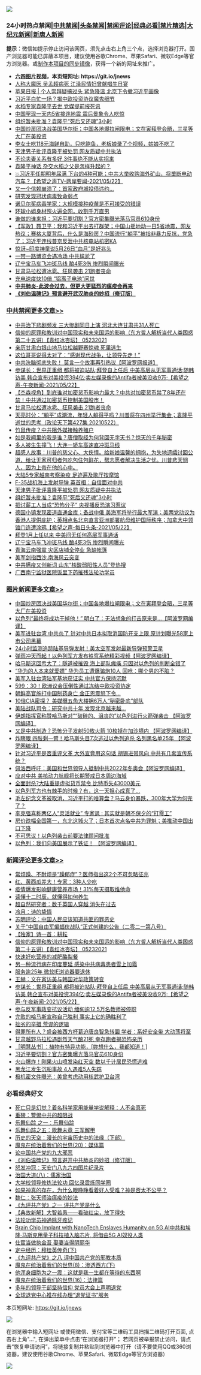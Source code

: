 ![](https://raw.githubusercontent.com/fqnews/bnews/master/64photo/fqnews-qr.jpg)

<div id="tt">
<h3>24小时热点禁闻|<a href="#%E4%B8%AD%E5%85%B1%E7%A6%81%E9%97%BB%E6%9B%B4%E5%A4%9A%E6%96%87%E7%AB%A0">中共禁闻</a>|<a href="#%E5%9B%BE%E7%89%87%E6%96%B0%E9%97%BB%E6%9B%B4%E5%A4%9A%E6%96%87%E7%AB%A0">头条禁闻</a>|<a href="#%E6%96%B0%E9%97%BB%E8%AF%84%E8%AE%BA%E6%9B%B4%E5%A4%9A%E6%96%87%E7%AB%A0">禁闻评论|<a href="#%E5%BF%85%E7%9C%8B%E7%BB%8F%E5%85%B8%E5%A5%BD%E6%96%87">经典必看|<a href="/video.md#%E7%A6%81%E7%89%87%E7%B2%BE%E9%80%89">禁片精选</a>|<a href="https://github.com/fqnews/djy/blob/master/gb/nf1351518.md#1">大纪元新闻</a>|<a href="https://github.com/fqnews/ntdtv/blob/master/gb/prog204.md#1">新唐人新闻</a></h3>
<div><b>提示：</b>微信如提示停止访问该网页，须先点击右上角三个点，选择浏览器打开。国产浏览器可能已屏蔽本项目，建议使用谷歌Chrome、苹果Safari、微软Edge等官方浏览器。或<a href="https://github.com/fqnews/bnews/blob/master/%E5%88%B6%E4%BD%9Cgit%E7%A6%81%E9%97%BB%E9%95%9C%E5%83%8F.md">制作本项目的同步镜像</a>，获得一个新的网址来推广。</div>
<ul>
<li><b><a href="http://d1.bdrive.tk/64.mp4" target="_blank">六四图片视频</a>，本页短网址: https://git.io/jnews</b></li>
<li><a href="/comments/20210522/1551767.md">人称大魔医 吴孟超病死 江泽民情妇曾献唱生日宴</a></li>
<li><a href="/baitai/20210522/1551843.md">苹果日报 &#124; 个人崇拜疑搞过头 紧急降温 北京下令撤习近平画像</a></li>
<li><a href="/cbnews/20210522/1551761.md">习近平白忙一场？揭中欧投资协议魔鬼细节</a></li>
<li><a href="/cbnews/20210522/1551851.md">水稻专家袁隆平去世 党媒提前报死讯</a></li>
<li><a href="/cnnews/20210523/1551991.md">中国罕现一天内5省接连地震 震后景象令人吃惊</a></li>
<li><a href="/cbnews/20210523/1552072.md">组织暂未批准？袁隆平“死后又还魂”3小时</a></li>
<li><a href="/topimagenews/20210522/1551799.md">中国炒房团决战美国华尔街；中国各地爆拉闸限电；文在寅拜登会晤，三星等大厂在美投资</a></li>
<li><a href="/cnnews/20210523/1552183.md">李女士吃118元海鲜自助，只吃鲍鱼，老板娘录了个视频，姑娘不吃了</a></li>
<li><a href="/cbnews/20210523/1552073.md">天津男子批评袁隆平被处罚 网友质疑中共执法</a></li>
<li><a href="/lifebaike/20210522/1551771.md">不论夫妻关系有多好 3件事绝不能从实招来</a></li>
<li><a href="/cnnews/20210523/1552137.md">袁隆平神话 杂交水稻之父是怎样升起的？</a></li>
<li><a href="/comments/20210522/1551824.md">💥习近平任期明年届满 下台的4种可能；中共大举收购海外矿山，将垄断电动汽车？【希望之声TV-两岸要闻-2021/05/22】</a></li>
<li><a href="/cnnews/20210522/1551829.md">又一个信赖崩溃了：首家政府城投债违约…</a></li>
<li><a href="/comments/20210522/1551931.md">研究发现冠状病毒致命弱点</a></li>
<li><a href="/cnnews/20210523/1552168.md">诺贝尔奖病毒学家：大规模接种疫苗是不可接受的错误</a></li>
<li><a href="/cnnews/20210523/1552154.md">环球小姐身材照火遍全网，收割千万直男</a></li>
<li><a href="/cnnews/20210522/1551941.md">谁做的谁来担：习近平要切割？官方密集曝光落马官员610身份</a></li>
<li><a href="/bannedvideo/20210523/1552057.md">【军政】聂卫平：我和习近平出去打群架；中国山摇地动一日5省地震，网友热议；赛格大厦背后，什么是海砂房？中国流行“躺平”被指非暴力反抗，党急了；习近平连线普京反泄中共核电站机密KA</a></li>
<li><a href="/comments/20210523/1552017.md">惊讶~印度神童说5月26日“血月”是好兆头</a></li>
<li><a href="/finance/20210522/1551925.md">一带一路博览会遇冷场 中共尴尬了</a></li>
<li><a href="/cbnews/20210523/1552058.md">辽宁宝马车飞冲斑马线 酿4死3伤 惨烈瞬间曝光</a></li>
<li><a href="/cbnews/20210523/1552180.md">甘肃马拉松遭冰雹、狂风袭击 21跑者丧命</a></li>
<li><a href="/cnnews/20210522/1551772.md">充电速度快10倍 “铝离子电池”问世</a></li>
<li><b><a href="/comments/20200211/1275071.md" target="_blank">中共肺炎-此波会过去，但更大更猛烈的瘟疫会再来</a></b></li>
<li><b><a href="/comments/20200207/1272816.md" target="_blank">《刘伯温碑记》预言避开武汉肺炎的妙招（修订版）</a></b></li>
</ul>
</div>

<div class="catlist">
<h3><a href="/cbnews/" target="_blank">中共禁闻</a><span><a href="/cbnews/" target="_blank" rel="nofollow">更多文章>></a></span></h3>
<ul>
<li><a href="/cbnews/20210523/1552274.md" target="_blank">中共治下悲剧频发 三大惨剧同日上演 河北大连甘肃共31人死亡</a></li>
<li><a href="/comments/20210523/1552271.md" target="_blank">信仰的原罪和教训对中国现实和未来国运的影响（东方哲人解析当代人类困惑  第二十五讲）【袁红冰杏坛】 05232021</a></li>
<li><a href="/cbnews/20210523/1552267.md" target="_blank">亲历甘肃白银山地马拉松越野赛惊魂 死里逃生</a></li>
<li><a href="/cbnews/20210523/1552263.md" target="_blank">这位哥哥说得太对了：“感谢现代战争，让领导先走！”</a></li>
<li><a href="/cbnews/20210523/1552262.md" target="_blank">中共洗脑彻底失败！ 莫言一个故事再引热议【阿波罗网报道】</a></li>
<li><a href="/comments/20210523/1552251.md" target="_blank">参谋长：世界正重组 都将被迫站队;拜登自上任后 中美高层从无军事通话;随韩访美 韩企宣布对美投资394亿;卖左媒录像的Antifa者被美没收9万;【希望之声-午夜新闻-2021/05/22】</a></li>
<li><a href="/comments/20210523/1552185.md" target="_blank">【杰森视角】到底谁对加密货币影响力最大？中共对加密货币禁了8年还在禁！中共通过加密货币控制美国股市！</a></li>
<li><a href="/cbnews/20210523/1552180.md" target="_blank">甘肃马拉松遭冰雹、狂风袭击 21跑者丧命</a></li>
<li><a href="/cbnews/20210523/1552164.md" target="_blank">天亮时分：“躺平”成潮流，年轻人躺得平吗？川普将在四州举行集会；袁隆平逝世的思考（政论天下第427集 20210522）</a></li>
<li><a href="/cbnews/20210523/1552149.md" target="_blank">竹鼠传疫？中共阻外媒接触养殖户</a></li>
<li><a href="/comments/20210523/1552136.md" target="_blank">如是我闻里的我是谁？唐僧取经为何背回无字天书？惊天的千年秘密</a></li>
<li><a href="/cbnews/20210523/1552127.md" target="_blank">多人被生生撞飞！大连一轿车高速直冲斑马线</a></li>
<li><a href="/comments/20210523/1552122.md" target="_blank">超感人故事：川普的慈父心、大侠情。给新娘温馨的拥抱，为失地遗孀讨回公道，给让无家可归者包吃包住包鲜花，帮志愿者解决生活之忧。川普悲天悯人，因为上帝在他的心中。</a></li>
<li><a href="/cbnews/20210523/1552100.md" target="_blank">大陆5专家越南考察染疫 足迹遍及歌厅按摩馆</a></li>
<li><a href="/cbnews/20210523/1552074.md" target="_blank">F-35战机海上发射导弹 英首相：自信面对中共</a></li>
<li><a href="/cbnews/20210523/1552073.md" target="_blank">天津男子批评袁隆平被处罚 网友质疑中共执法</a></li>
<li><a href="/cbnews/20210523/1552072.md" target="_blank">组织暂未批准？袁隆平“死后又还魂”3小时</a></li>
<li><a href="/cbnews/20210523/1552071.md" target="_blank">把讨薪工人当成“恐怖分子” 央视播反恐演习惹议</a></li>
<li><a href="/comments/20210523/1552065.md" target="_blank">德国小镇发现密道直通金库；备战中俄 美海军将举行最大军演；美两党动议为香港人提供庇护；英相点名北京直言亚洲部署航母维护国际秩序；加拿大中领馆门连遭涂鸦【希望之声-每日头条-2021/05/22】</a></li>
<li><a href="/cbnews/20210523/1552060.md" target="_blank">拜登1月上任以来 中美间无任何高层军事通话</a></li>
<li><a href="/cbnews/20210523/1552058.md" target="_blank">辽宁宝马车飞冲斑马线 酿4死3伤 惨烈瞬间曝光</a></li>
<li><a href="/cbnews/20210523/1552040.md" target="_blank">青海云南强震 灾区店铺全停业 急缺帐篷</a></li>
<li><a href="/comments/20210523/1552030.md" target="_blank">美军剑指西沙.南海风云突变</a></li>
<li><a href="/cbnews/20210523/1552028.md" target="_blank">中共瞒疫又创新词 山东“核酸弱阳性人员”登热搜</a></li>
<li><a href="/cbnews/20210523/1551988.md" target="_blank">广西南宁监狱医院饭里下药摧残法轮功学员</a></li>

</ul>
</div>
<div class="catlist">
<h3><a href="/topimagenews/" target="_blank">图片新闻</a><span><a href="/topimagenews/" target="_blank" rel="nofollow">更多文章>></a></span></h3>
<ul>
<li><a href="/topimagenews/20210522/1551799.md" target="_blank">中国炒房团决战美国华尔街；中国各地爆拉闸限电；文在寅拜登会晤，三星等大厂在美投资</a></li>
<li><a href="/topimagenews/20210522/1551696.md" target="_blank">以色列“最终将成功干掉他！” 明白了：无法想象的打击原来是&#8230;【阿波罗网编译】</a></li>
<li><a href="/topimagenews/20210521/1551152.md" target="_blank">美军进驻台湾 中共怂了 针对中共日本拟取消国防开支上限 原计划曝光58家上市公司黑幕</a></li>
<li><a href="/topimagenews/20210521/1551038.md" target="_blank">24小时监测追踪陆基导弹发射！美太空军发射最新导弹预警卫星</a></li>
<li><a href="/topimagenews/20210521/1550979.md" target="_blank">弹雨冲天而起！以色列军方发布铁穹系统精彩视频【阿波罗网编译】</a></li>
<li><a href="/topimagenews/20210521/1550881.md" target="_blank">哈马斯这回亏大了：隧道被摧毁 海上部队瘫痪 只因对以色列的判断全错了</a></li>
<li><a href="/topimagenews/20210521/1550880.md" target="_blank">“华为的人本来就爱嫖” 华为员工遭爆骗炮10人 回呛：哪个男的不脏？</a></li>
<li><a href="/topimagenews/20210521/1550688.md" target="_blank">美军入驻台湾陆军基地获证实 中共官方保持沉默</a></li>
<li><a href="/topimagenews/20210521/1550640.md" target="_blank">599：30！欧洲议会压倒性通过冻结中欧投资协定</a></li>
<li><a href="/topimagenews/20210520/1550584.md" target="_blank">朝鲜高官施打中国制药身亡 金正恩震怒下令…</a></li>
<li><a href="/topimagenews/20210520/1550302.md" target="_blank">10倍CIA密探？ 美媒曝五角大楼拥6万人“秘密卧底”部队</a></li>
<li><a href="/topimagenews/20210520/1550301.md" target="_blank">美陆战队司令：研究中共十年 发现北京越来越…</a></li>
<li><a href="/topimagenews/20210520/1550150.md" target="_blank">伊朗指挥官称赞哈马斯对”“破碎的、沮丧的”以色列进行火箭弹袭击 【阿波罗网编译】</a></li>
<li><a href="/topimagenews/20210519/1549605.md" target="_blank">又是中共制造？恐怖分子发射50枚火箭 10枚掉在加沙境内 【阿波罗网编译】</a></li>
<li><a href="/topimagenews/20210519/1549591.md" target="_blank">炸瞎眼 四肢剩一臂！哈马斯头目7次逃过以色列追杀 名列黑名单25年 【阿波罗网编译】</a></li>
<li><a href="/topimagenews/20210519/1549524.md" target="_blank">针对习近平是否重评文革 大外宣竟用这句话 胡锡进带风向 中共有几套宣传系统？</a></li>
<li><a href="/topimagenews/20210519/1549350.md" target="_blank">佩洛西呼吁：美国和世界领导人抵制中共2022年冬奥会【阿波罗网编译】</a></li>
<li><a href="/topimagenews/20210519/1549228.md" target="_blank">应对中共 美核动力航舰将长期警戒日本周边海域</a></li>
<li><a href="/topimagenews/20210518/1549110.md" target="_blank">全面封杀?大陆重提虚拟货币禁令 比特币失43000美元</a></li>
<li><a href="/topimagenews/20210518/1548857.md" target="_blank">以色列军方也有棘手的时候？有，这一天担心成真了…</a></li>
<li><a href="/topimagenews/20210518/1548658.md" target="_blank">毛左纪念文革被取消，习近平打的啥算盘？马云身价暴跌，300年大学为何完了？</a></li>
<li><a href="/topimagenews/20210518/1548437.md" target="_blank">李克强喜称两亿人“灵活就业” 专家讽 : 其实就是朝不保夕的“打零工”</a></li>
<li><a href="/topimagenews/20210517/1548236.md" target="_blank">房价跌幅全国第一，东北这城火了；日本首次点名中共为罪魁；美推动中国出口下降</a></li>
<li><a href="/topimagenews/20210517/1548134.md" target="_blank">不可思议！以色列袭击前要法律顾问批准</a></li>
<li><a href="/topimagenews/20210517/1547999.md" target="_blank">以色列：我们向美国展示了铁证！ 【阿波罗网编译】</a></li>

</ul>
</div>
<div class="catlist">
<h3><a href="/comments/" target="_blank">新闻评论</a><span><a href="/comments/" target="_blank" rel="nofollow">更多文章>></a></span></h3>
<ul>
<li><a href="/comments/20210523/1552287.md" target="_blank">常烦躁、不耐烦是“躁郁症”？医师指出这2个不可忽略征兆</a></li>
<li><a href="/comments/20210523/1552286.md" target="_blank">红、黄西瓜差大！专家：3种人少吃</a></li>
<li><a href="/comments/20210523/1552285.md" target="_blank">疫情爆发影响健康营养市场！31%每天摄取维他命</a></li>
<li><a href="/comments/20210523/1552284.md" target="_blank">读懂十二时辰，就懂得如何养生</a></li>
<li><a href="/comments/20210523/1552283.md" target="_blank">超自然研究者：数千英国人穿越 消失在过去</a></li>
<li><a href="/comments/20210523/1552282.md" target="_blank">冷月：诗的挚情</a></li>
<li><a href="/comments/20210523/1552279.md" target="_blank">苏明评论：中国人民应该知道共匪的罪恶史</a></li>
<li><a href="/comments/20210523/1552278.md" target="_blank">关于“中国自由军蝙蝠侠战队”正式创建的公告（二零二一第八号）</a></li>
<li><a href="/comments/20210523/1552273.md" target="_blank">【独家】诗一首：耕耘</a></li>
<li><a href="/comments/20210523/1552271.md" target="_blank">信仰的原罪和教训对中国现实和未来国运的影响（东方哲人解析当代人类困惑  第二十五讲）【袁红冰杏坛】 05232021</a></li>
<li><a href="/comments/20210523/1552264.md" target="_blank">快速好吃营养的减肥酪梨餐</a></li>
<li><a href="/comments/20210523/1552258.md" target="_blank">另一种流行病在印度蔓延 感染中共病毒患者雪上加霜</a></li>
<li><a href="/comments/20210523/1552257.md" target="_blank">服务逾25年 微软IE浏览器要退休</a></li>
<li><a href="/comments/20210523/1552255.md" target="_blank">王赫：文在寅访美与韩国对华政策转变</a></li>
<li><a href="/comments/20210523/1552251.md" target="_blank">参谋长：世界正重组 都将被迫站队;拜登自上任后 中美高层从无军事通话;随韩访美 韩企宣布对美投资394亿;卖左媒录像的Antifa者被美没收9万;【希望之声-午夜新闻-2021/05/22】</a></li>
<li><a href="/comments/20210523/1552250.md" target="_blank">参与反军事政变抗议活动 缅甸逾12.5万名教师被停职</a></li>
<li><a href="/comments/20210523/1552238.md" target="_blank">完败的哈马斯宣称自己胜利 事实上它的确胜利了</a></li>
<li><a href="/comments/20210523/1552233.md" target="_blank">拙劣的举措 荒谬的逻辑</a></li>
<li><a href="/comments/20210523/1552232.md" target="_blank">得罪所有人？盛会被西方杯葛迫唐良智急转圜 学者：系好安全带 大动荡将至</a></li>
<li><a href="/comments/20210523/1552208.md" target="_blank">甘肃越野马拉松遇剧烈天气酿21死 幸存跑者揭恐怖亲历</a></li>
<li><a href="/comments/20210523/1552207.md" target="_blank">［明慧丛书］：植物有特异功能，[妳想什么，我都知道！]</a></li>
<li><a href="/comments/20210523/1552200.md" target="_blank">习近平要切割？官方密集曝光落马官员610身份</a></li>
<li><a href="/comments/20210523/1552199.md" target="_blank">火山爆炸！刚果火山喷发染红天空 数以千计居民恐慌逃难</a></li>
<li><a href="/comments/20210523/1552198.md" target="_blank">黑龙江发生沉船事故 4人遇难5人失踪</a></li>
<li><a href="/comments/20210523/1552197.md" target="_blank">极机密文件曝光：美曾考虑动用核武护卫台湾</a></li>

</ul>
</div>

<div class="catlist">
<h3>必看经典好文</h3>
<ul>
<li><a href="/comments/20200704/1355375.md" target="_blank">死亡只是幻觉？着名科学家用能量学说解释：人不会真死</a></li>
<li><a href="/comments/20200717/1362287.md" target="_blank">重磅：警惕中共的超限战</a></li>
<li><a href="/tculture/20170710/789533.md" target="_blank">乐舞仙踪 之一：乐舞仙踪</a></li>
<li><a href="/tculture/20170715/791820.md" target="_blank">乐舞仙踪之五：歌舞未竟 三军解甲</a></li>
<li><a href="/tculture/20121025/73066.md" target="_blank">历史的天空：漫长的宇宙历史中的法缘（下部）</a></li>
<li><a href="/comments/20180725/976787.md" target="_blank">魔鬼在统治着我们的世界(20)：媒体篇</a></li>
<li><a href="/comments/20200717/1361899.md" target="_blank">论中国共产党的九大邪恶</a></li>
<li><a href="/comments/20200207/1272816.md" target="_blank">《刘伯温碑记》预言避开中共肺炎的妙招（修订版）</a></li>
<li><a href="/comments/20200604/783200.md" target="_blank">怒发冲冠：天安门八九六四图片纪录片</a></li>
<li><a href="/cbnews/20190424/914482.md" target="_blank">治国大道(八)：儒家治国</a></li>
<li><a href="/cbnews/20210517/1548104.md" target="_blank">大学校领导修炼法轮功 回忆录震烁同学圈</a></li>
<li><a href="/comments/20200623/1346844.md" target="_blank">如果神真的存在，为什么眼睁睁看着好人受难？神是否太不公平？</a></li>
<li><a href="/comments/20200224/1282494.md" target="_blank">魏仁：张天师治瘟疫的妙法</a></li>
<li><a href="/bookonline/20131116/201056.md" target="_blank">《九评共产党》之一 评共产党是什么</a></li>
<li><a href="/comments/20201217/1449706.md" target="_blank">【典故新解】大智若愚——看破红尘，放下得失</a></li>
<li><a href="/health/20170626/780263.md" target="_blank">法轮功学员神通除牙疼记</a></li>
<li><a href="/comments/20200901/1451956.md" target="_blank">Brain Chip Implant with NanoTech Enslaves Humanity on 5G AI中共和埃隆∙马斯克用量子科技植入脑芯片, 将借由5G AI奴役人类</a></li>
<li><a href="/lifebaike/20161111/612348.md" target="_blank">仕宦当做执金吾 娶妻当得阴丽华</a></li>
<li><a href="/tculture/xiulian/20151108/468739.md" target="_blank">定中经历：穆桂英传奇(下)</a></li>
<li><a href="/bookonline/20131116/201047.md" target="_blank">《九评共产党》之八 评中国共产党的邪教本质</a></li>
<li><a href="/topimagenews/20180527/948714.md" target="_blank">魔鬼在统治着我们的世界(8)：渗透西方(下)</a></li>
<li><a href="/topimagenews/20210219/1489990.md" target="_blank">他浑身细胞为之一震：这就是我一生都在等待的东西啊</a></li>
<li><a href="/topimagenews/20180615/958090.md" target="_blank">魔鬼在统治着我们的世界(16)：法律篇</a></li>
<li><a href="/comments/20210307/1500218.md" target="_blank">多年的领导干部坚持信仰 党员大会上声明退党</a></li>
<li><a href="/cbnews/20200819/1382346.md" target="_blank">全球退党中心推在线办理“退党证书”服务</a></li>

</ul>
</div>

本页短网址: https://git.io/jnews

![](https://raw.githubusercontent.com/fqnews/bnews/master/64photo/fqnews-qr.jpg)

在浏览器中输入短网址 或使用微信、支付宝等二维码工具扫描二维码打开页面, 点击右上角"...", 在弹出菜单中点击“在浏览器打开”； 若网页被举报禁止访问，请点击“恢复申请访问”，将链接复制并粘贴到浏览器中打开（请不要使用QQ或360浏览器，建议使用谷歌Chrome、苹果Safari、微软Edge等官方浏览器）

![](https://raw.githubusercontent.com/fqnews/bnews/master/64photo/wx.jpg)